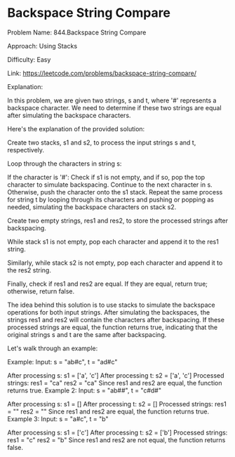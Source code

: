 # Backspace String Compare

Problem Name: 844.Backspace String Compare

Approach: Using Stacks

Difficulty: Easy

Link: https://leetcode.com/problems/backspace-string-compare/


Explanation:

In this problem, we are given two strings, s and t, where '#' represents a backspace character. We need to determine if these two strings are equal after simulating the backspace characters.

Here's the explanation of the provided solution:

Create two stacks, s1 and s2, to process the input strings s and t, respectively.

Loop through the characters in string s:

If the character is '#':
Check if s1 is not empty, and if so, pop the top character to simulate backspacing.
Continue to the next character in s.
Otherwise, push the character onto the s1 stack.
Repeat the same process for string t by looping through its characters and pushing or popping as needed, simulating the backspace characters on stack s2.

Create two empty strings, res1 and res2, to store the processed strings after backspacing.

While stack s1 is not empty, pop each character and append it to the res1 string.

Similarly, while stack s2 is not empty, pop each character and append it to the res2 string.

Finally, check if res1 and res2 are equal. If they are equal, return true; otherwise, return false.

The idea behind this solution is to use stacks to simulate the backspace operations for both input strings. After simulating the backspaces, the strings res1 and res2 will contain the characters after backspacing. If these processed strings are equal, the function returns true, indicating that the original strings s and t are the same after backspacing.

Let's walk through an example:

Example:
Input: s = "ab#c", t = "ad#c"

After processing s:
s1 = ['a', 'c']
After processing t:
s2 = ['a', 'c']
Processed strings:
res1 = "ca"
res2 = "ca"
Since res1 and res2 are equal, the function returns true.
Example 2:
Input: s = "ab##", t = "c#d#"

After processing s:
s1 = []
After processing t:
s2 = []
Processed strings:
res1 = ""
res2 = ""
Since res1 and res2 are equal, the function returns true.
Example 3:
Input: s = "a#c", t = "b"

After processing s:
s1 = ['c']
After processing t:
s2 = ['b']
Processed strings:
res1 = "c"
res2 = "b"
Since res1 and res2 are not equal, the function returns false.
